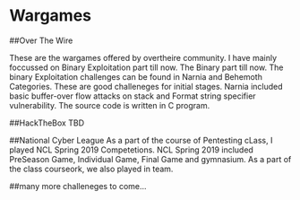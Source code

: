 # Wargames

##Over The Wire 

These are the wargames offered by overtheire community. I have mainly foccussed on Binary Exploitation part till now. The Binary part till 
now. The binary Exploitation challenges can be found in Narnia and Behemoth Categories. These are good challeneges for initial stages.
Narnia included basic buffer-over flow attacks on stack and Format string specifier vulnerability. The source code is written in C program. 

##HackTheBox
TBD

##National Cyber League
As a part of the course of Pentesting cLass, I played NCL Spring 2019 Competetions. NCL Spring 2019 included PreSeason Game, Individual Game, 
Final Game and gymnasium. As a part of the class courseork, we also played in team. 

##many more challeneges to come...
